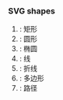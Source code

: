 ### SVG shapes
1. <rect>: 矩形
2. <circle>: 圆形
3. <ellipse>: 椭圆
4. <line>: 线
5. <polyline>: 折线
6. <polygon>: 多边形
7. <path>: 路径
